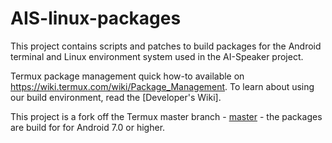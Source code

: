 # AIS-linux-packages

This project contains scripts and patches to build packages for the Android terminal and Linux environment system used in the AI-Speaker project.

Termux package management quick how-to available on https://wiki.termux.com/wiki/Package_Management.
To learn about using our build environment, read the [Developer's Wiki].


This project is a fork off the Termux master branch - [master] - the packages are build for for Android 7.0 or higher.


[master]: <https://github.com/termux/termux-packages/tree/master>
